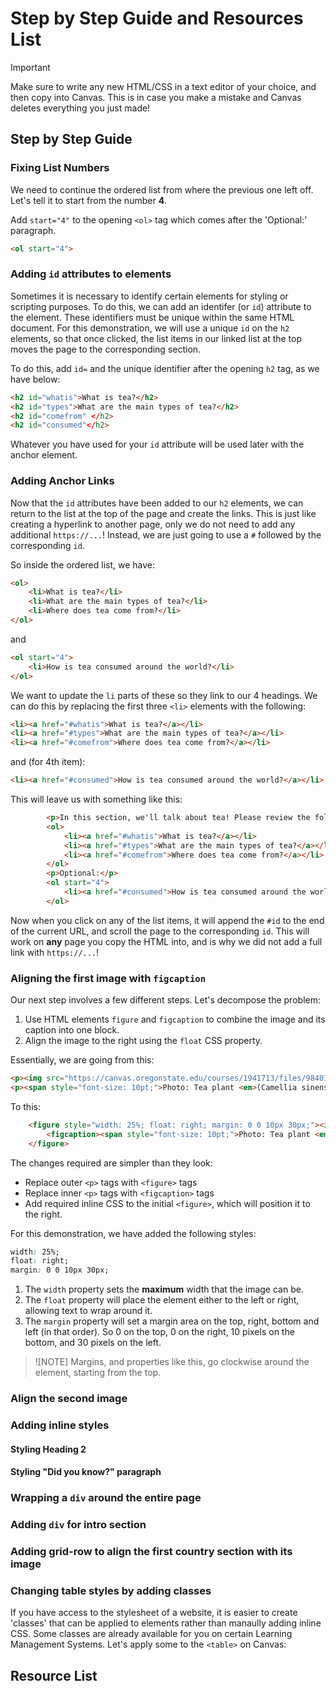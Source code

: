 # Step by Step Guide and Resources List
> [!IMPORTANT]
> Make sure to write any new HTML/CSS in a text editor of your choice, and then copy into Canvas. This is in case you make a mistake and Canvas deletes everything you just made!

## Step by Step Guide

### Fixing List Numbers
We need to continue the ordered list from where the previous one left off. Let's tell it to start from the number **4**.

Add `start="4"` to the opening `<ol>` tag which comes after the 'Optional:' paragraph.

```html
<ol start="4">
```

### Adding `id` attributes to elements
Sometimes it is necessary to identify certain elements for styling or scripting purposes. To do this, we can add an identifer (or `id`) attribute to the element. These identifiers must be unique within the same HTML document. For this demonstration, we will use a unique `id` on the `h2` elements, so that once clicked, the list items in our linked list at the top moves the page to the corresponding section.

To do this, add `id=` and the unique identifier after the opening `h2` tag, as we have below:

```html
<h2 id="whatis">What is tea?</h2>
<h2 id="types">What are the main types of tea?</h2>
<h2 id="comefrom" </h2>
<h2 id="consumed"</h2>
```

Whatever you have used for your `id` attribute will be used later with the anchor element.

### Adding Anchor Links
Now that the `id` attributes have been added to our `h2` elements, we can return to the list at the top of the page and create the links. This is just like creating a hyperlink to another page, only we do not need to add any additional `https://...`! Instead, we are just going to use a `#` followed by the corresponding `id`. 

So inside the ordered list, we have:

```html
<ol>
    <li>What is tea?</li>
    <li>What are the main types of tea?</li>
    <li>Where does tea come from?</li>
</ol>
```
and

```html
<ol start="4">
    <li>How is tea consumed around the world?</li>
</ol>
```
We want to update the `li` parts of these so they link to our 4 headings. We can do this by replacing the first three `<li>` elements with the following:

```html
<li><a href="#whatis">What is tea?</a></li>
<li><a href="#types">What are the main types of tea?</a></li>
<li><a href="#comefrom">Where does tea come from?</a></li>
```

and (for 4th item):

```html
<li><a href="#consumed">How is tea consumed around the world?</a></li>
```

This will leave us with something like this:

```html
        <p>In this section, we'll talk about tea! Please review the following topics:</p>
        <ol>
            <li><a href="#whatis">What is tea?</a></li>
            <li><a href="#types">What are the main types of tea?</a></li>
            <li><a href="#comefrom">Where does tea come from?</a></li>
        </ol>
        <p>Optional:</p>
        <ol start="4">
            <li><a href="#consumed">How is tea consumed around the world?</a></li>
        </ol>
```

Now when you click on any of the list items, it will append the `#id` to the end of the current URL, and scroll the page to the corresponding `id`. This will work on **any** page you copy the HTML into, and is why we did not add a full link with `https://...`!

### Aligning the first image with `figcaption`
Our next step involves a few different steps. Let's decompose the problem:

1. Use HTML elements `figure` and `figcaption` to combine the image and its caption into one block.
2. Align the image to the right using the `float` CSS property.

Essentially, we are going from this:

```html
<p><img src="https://canvas.oregonstate.edu/courses/1941713/files/98401295/preview" alt="camellia sinensis" width="249" height="302" data-api-endpoint="https://canvas.oregonstate.edu/api/v1/courses/1941713/files/98401295" data-api-returntype="File" /></p>
<p><span style="font-size: 10pt;">Photo: Tea plant <em>(Camellia sinensis) </em>from K&ouml;hler's Medicinal Plants, 1897. Source: <a class="inline_disabled" href="https://en.wikipedia.org/wiki/File:Camellia_sinensis_-_K%C3%B6hler%E2%80%93s_Medizinal-Pflanzen-025.jpg" target="_blank" rel="noopener">Wikimedia Commons, Public Domain.</a></span></p>
```

To this:

```html
    <figure style="width: 25%; float: right; margin: 0 0 10px 30px;"><img src="https://canvas.oregonstate.edu/courses/1941713/files/98401295/preview" alt="camellia sinensis" width="249" height="302" data-api-endpoint="https://canvas.oregonstate.edu/api/v1/courses/1941713/files/98401295" data-api-returntype="File" />
        <figcaption><span style="font-size: 10pt;">Photo: Tea plant <em>(Camellia sinensis) </em>from K&ouml;hler's Medicinal Plants, 1897. Source: <a class="inline_disabled" href="https://en.wikipedia.org/wiki/File:Camellia_sinensis_-_K%C3%B6hler%E2%80%93s_Medizinal-Pflanzen-025.jpg" target="_blank" rel="noopener">Wikimedia Commons, Public Domain.</a></span></figcaption>
    </figure>
```

The changes required are simpler than they look:

* Replace outer `<p>` tags with `<figure>` tags
* Replace inner `<p>` tags with `<figcaption>` tags
* Add required inline CSS to the initial `<figure>`, which will position it to the right.

For this demonstration, we have added the following styles: 

```css
width: 25%;
float: right;
margin: 0 0 10px 30px;
```
1. The `width` property sets the **maximum** width that the image can be.
2. The `float` property will place the element either to the left or right, allowing text to wrap around it.
3. The `margin` property will set a margin area on the top, right, bottom and left (in that order). So 0 on the top, 0 on the right, 10 pixels on the bottom, and 30 pixels on the left.

> ![NOTE]
> Margins, and properties like this, go clockwise around the element, starting from the top.

### Align the second image

### Adding inline styles

#### Styling Heading 2

#### Styling "Did you know?" paragraph

### Wrapping a `div` around the entire page

### Adding `div` for intro section

### Adding grid-row to align the first country section with its image

### Changing table styles by adding classes
If you have access to the stylesheet of a website, it is easier to create 'classes' that can be applied to elements rather than manaully adding inline CSS. Some classes are already available for you on certain Learning Management Systems. Let's apply some to the `<table>` on Canvas:


## Resource List
